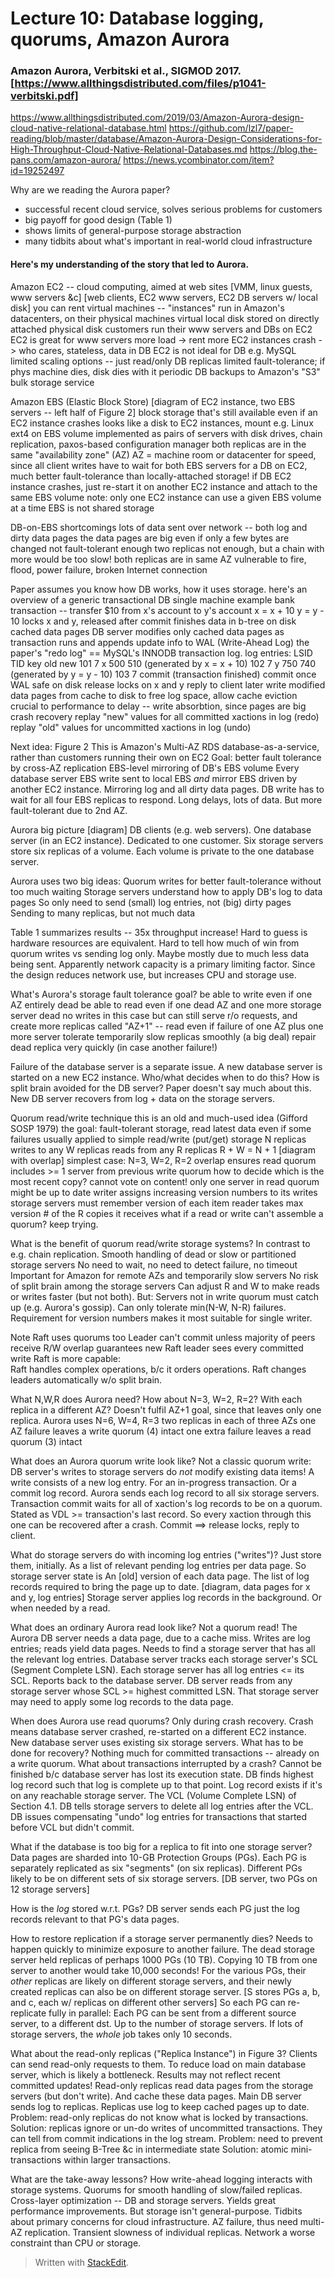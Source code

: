 # Lecture 10: Database logging, quorums, Amazon Aurora

### Amazon Aurora, Verbitski et al., SIGMOD 2017. [https://www.allthingsdistributed.com/files/p1041-verbitski.pdf]
https://www.allthingsdistributed.com/2019/03/Amazon-Aurora-design-cloud-native-relational-database.html
https://github.com/lzl7/paper-reading/blob/master/database/Amazon-Aurora-Design-Considerations-for-High-Throughput-Cloud-Native-Relational-Databases.md
https://blog.the-pans.com/amazon-aurora/
https://news.ycombinator.com/item?id=19252497


Why are we reading the Aurora paper?
  - successful recent cloud service, solves serious problems for customers
  - big payoff for good design (Table 1)
  - shows limits of general-purpose storage abstraction
  - many tidbits about what's important in real-world cloud infrastructure

#### Here's my understanding of the story that led to Aurora.

Amazon EC2 -- cloud computing, aimed at web sites
  [VMM, linux guests, www servers &c]
  [web clients, EC2 www servers, EC2 DB servers w/ local disk]
  you can rent virtual machines -- "instances"
  run in Amazon's datacenters, on their physical machines
  virtual local disk stored on directly attached physical disk
  customers run their www servers and DBs on EC2
  EC2 is great for www servers
    more load -> rent more EC2 instances
    crash -> who cares, stateless, data in DB
  EC2 is not ideal for DB e.g. MySQL
    limited scaling options -- just read/only DB replicas
    limited fault-tolerance; if phys machine dies, disk dies with it
      periodic DB backups to Amazon's "S3" bulk storage service

Amazon EBS (Elastic Block Store)
  [diagram of EC2 instance, two EBS servers -- left half of Figure 2]
  block storage that's still available even if an EC2 instance crashes
  looks like a disk to EC2 instances, mount e.g. Linux ext4 on EBS volume
  implemented as pairs of servers with disk drives, chain replication,
    paxos-based configuration manager
  both replicas are in the same "availability zone" (AZ)
    AZ = machine room or datacenter
    for speed, since all client writes have to wait for both EBS servers
  for a DB on EC2, much better fault-tolerance than locally-attached storage!
    if DB EC2 instance crashes, just re-start it on another EC2 instance
    and attach to the same EBS volume
  note: only one EC2 instance can use a given EBS volume at a time
    EBS is not shared storage

DB-on-EBS shortcomings
  lots of data sent over network -- both log and dirty data pages
    the data pages are big even if only a few bytes are changed
  not fault-tolerant enough
    two replicas not enough, but a chain with more would be too slow!
    both replicas are in same AZ
      vulnerable to fire, flood, power failure, broken Internet connection

Paper assumes you know how DB works, how it uses storage.
  here's an overview of a generic transactional DB
  single machine
  example bank transaction -- transfer $10 from x's account to y's account
    x = x + 10
    y = y - 10
  locks x and y, released after commit finishes
  data in b-tree on disk
  cached data pages
  DB server modifies only cached data pages as transaction runs
  and appends update info to WAL (Write-Ahead Log)
    the paper's "redo log" == MySQL's INNODB transaction log.
  log entries:
    LSID  TID  key  old  new
    101     7    x  500  510     (generated by x = x + 10)
    102     7    y  750  740     (generated by y = y - 10)
    103     7  commit            (transaction finished)
  commit once WAL safe on disk
    release locks on x and y
    reply to client
  later write modified data pages from cache to disk
    to free log space, allow cache eviction
    crucial to performance to delay -- write absorbtion, since pages are big
  crash recovery
    replay "new" values for all committed xactions in log (redo)
    replay "old" values for uncommitted xactions in log (undo)

Next idea: Figure 2
  This is Amazon's Multi-AZ RDS
    database-as-a-service, rather than customers running their own on EC2
  Goal: better fault tolerance by cross-AZ replication
  EBS-level mirroring of DB's EBS volume
    Every database server EBS write sent to local EBS *and*
      mirror EBS driven by another EC2 instance.
    Mirroring log and all dirty data pages.
  DB write has to wait for all four EBS replicas to respond.
    Long delays, lots of data.
    But more fault-tolerant due to 2nd AZ.

Aurora big picture
  [diagram]
  DB clients (e.g. web servers).
  One database server (in an EC2 instance).
    Dedicated to one customer.
  Six storage servers store six replicas of a volume.
    Each volume is private to the one database server.

Aurora uses two big ideas:
  Quorum writes for better fault-tolerance without too much waiting
  Storage servers understand how to apply DB's log to data pages
    So only need to send (small) log entries, not (big) dirty pages
    Sending to many replicas, but not much data

Table 1 summarizes results -- 35x throughput increase!
  Hard to guess is hardware resources are equivalent.
  Hard to tell how much of win from quorum writes vs sending log only.
  Maybe mostly due to much less data being sent.
  Apparently network capacity is a primary limiting factor.
    Since the design reduces network use, but increases CPU and storage use.

What's Aurora's storage fault tolerance goal?
  be able to write even if one AZ entirely dead
  be able to read even if one dead AZ and one more storage server dead
    no writes in this case
    but can still serve r/o requests, and create more replicas
  called "AZ+1" -- read even if failure of one AZ plus one more server
  tolerate temporarily slow replicas smoothly (a big deal)
  repair dead replica very quickly (in case another failure!)

Failure of the database server is a separate issue.
  A new database server is started on a new EC2 instance.
    Who/what decides when to do this?
    How is split brain avoided for the DB server?
    Paper doesn't say much about this.
  New DB server recovers from log + data on the storage servers.

Quorum read/write technique
  this is an old and much-used idea (Gifford SOSP 1979)
  the goal: fault-tolerant storage,
    read latest data even if some failures
  usually applied to simple read/write (put/get) storage
  N replicas
  writes to any W replicas
  reads from any R replicas
  R + W = N + 1
  [diagram with overlap]
  simplest case: N=3, W=2, R=2
  overlap ensures read quorum includes >= 1 server from previous write quorum
  how to decide which is the most recent copy?
    cannot vote on content!
      only one server in read quorum might be up to date
    writer assigns increasing version numbers to its writes
    storage servers must remember version of each item
    reader takes max version # of the R copies it receives
  what if a read or write can't assemble a quorum?
    keep trying.

What is the benefit of quorum read/write storage systems?
  In contrast to e.g. chain replication.
  Smooth handling of dead or slow or partitioned storage servers
    No need to wait, no need to detect failure, no timeout
    Important for Amazon for remote AZs and temporarily slow servers
    No risk of split brain among the storage servers
  Can adjust R and W to make reads or writes faster (but not both).
  But:
    Servers not in write quorum must catch up (e.g. Aurora's gossip).
    Can only tolerate min(N-W, N-R) failures.
    Requirement for version numbers makes it most suitable for single writer.

Note
  Raft uses quorums too
    Leader can't commit unless majority of peers receive
    R/W overlap guarantees new Raft leader sees every committed write
  Raft is more capable:         
    Raft handles complex operations, b/c it orders operations.
    Raft changes leaders automatically w/o split brain.
    
What N,W,R does Aurora need?
  How about N=3, W=2, R=2?
    With each replica in a different AZ?
    Doesn't fulfil AZ+1 goal, since that leaves only one replica.
  Aurora uses N=6, W=4, R=3
    two replicas in each of three AZs
    one AZ failure leaves a write quorum (4) intact
    one extra failure leaves a read quorum (3) intact

What does an Aurora quorum write look like?
  Not a classic quorum write:
    DB server's writes to storage servers do *not* modify existing data items!
  A write consists of a new log entry.
    For an in-progress transaction.
    Or a commit log record.
  Aurora sends each log record to all six storage servers.
  Transaction commit waits for all of xaction's log records to be on a quorum.
    Stated as VDL >= transaction's last record.
    So every xaction through this one can be recovered after a crash.
  Commit ==> release locks, reply to client.

What do storage servers do with incoming log entries ("writes")?
  Just store them, initially.
    As a list of relevant pending log entries per data page.
  So storage server state is
    An [old] version of each data page.
    The list of log records required to bring the page up to date.
    [diagram, data pages for x and y, log entries]
  Storage server applies log records in the background.
    Or when needed by a read.

What does an ordinary Aurora read look like?
  Not a quorum read!
  The Aurora DB server needs a data page, due to a cache miss.
    Writes are log entries; reads yield data pages.
  Needs to find a storage server that has all the relevant log entries.
  Database server tracks each storage server's SCL (Segment Complete LSN).
    Each storage server has all log entries <= its SCL.
    Reports back to the database server.
  DB server reads from any storage server whose SCL >= highest committed LSN.
    That storage server may need to apply some log records to the data page.

When does Aurora use read quorums?
  Only during crash recovery.
    Crash means database server crashed, re-started on a different EC2 instance.
    New database server uses existing six storage servers.
  What has to be done for recovery?
    Nothing much for committed transactions -- already on a write quorum.
    What about transactions interrupted by a crash?
      Cannot be finished b/c database server has lost its execution state.
  DB finds highest log record such that log is complete up to that point.
    Log record exists if it's on any reachable storage server.
    The VCL (Volume Complete LSN) of Section 4.1.
  DB tells storage servers to delete all log entries after the VCL.
  DB issues compensating "undo" log entries for transactions that
    started before VCL but didn't commit.

What if the database is too big for a replica to fit into one storage server?
  Data pages are sharded into 10-GB Protection Groups (PGs).
  Each PG is separately replicated as six "segments" (on six replicas).
    Different PGs likely to be on different sets of six storage servers.
  [DB server, two PGs on 12 storage servers]

How is the *log* stored w.r.t. PGs?
  DB server sends each PG just the log records relevant to that PG's data pages.

How to restore replication if a storage server permanently dies?
  Needs to happen quickly to minimize exposure to another failure.
  The dead storage server held replicas of perhaps 1000 PGs (10 TB).
    Copying 10 TB from one server to another would take 10,000 seconds!
  For the various PGs,
    their *other* replicas are likely on different storage servers, and
    their newly created replicas can also be on different storage server.
    [S stores PGs a, b, and c, each w/ replicas on different other servers]
  So each PG can re-replicate fully in parallel:
    Each PG can be sent from a different source server, to a different dst.
    Up to the number of storage servers.
  If lots of storage servers, the *whole* job takes only 10 seconds.

What about the read-only replicas ("Replica Instance") in Figure 3?
  Clients can send read-only requests to them.
    To reduce load on main database server, which is likely a bottleneck.
    Results may not reflect recent committed updates!
  Read-only replicas read data pages from the storage servers (but don't write).
    And cache these data pages.
  Main DB server sends log to replicas.
    Replicas use log to keep cached pages up to date.
  Problem: read-only replicas do not know what is locked by transactions.
    Solution: replicas ignore or un-do writes of uncommitted transactions.
      They can tell from commit indications in the log stream.
  Problem: need to prevent replica from seeing B-Tree &c in intermediate state
    Solution: atomic mini-transactions within larger transactions.

What are the take-away lessons?
  How write-ahead logging interacts with storage systems.
  Quorums for smooth handling of slow/failed replicas.
  Cross-layer optimization -- DB and storage servers.
    Yields great performance improvements.
    But storage isn't general-purpose.
  Tidbits about primary concerns for cloud infrastructure.
    AZ failure, thus need multi-AZ replication.
    Transient slowness of individual replicas.
    Network a worse constraint than CPU or storage.


> Written with [StackEdit](https://stackedit.io/).
<!--stackedit_data:
eyJoaXN0b3J5IjpbNjY1NTk4MTYsLTk3MTM5MzU3MywyNTc4NT
M1MjRdfQ==
-->